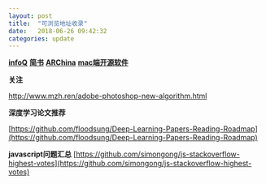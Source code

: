 ```yaml
---
layout: post
title:  "可浏览地址收录"
date:   2018-06-26 09:42:32
categories: update
---
```



[**infoQ**](http://www.infoq.com/cn/)
[**简书**](https://www.jianshu.com/)
[**ARChina**](http://www.arinchina.com/)
[**mac端开源软件**](http://opensourcemac.org/)

**关注**

http://www.mzh.ren/adobe-photoshop-new-algorithm.html


**深度学习论文推荐**

[https://github.com/floodsung/Deep-Learning-Papers-Reading-Roadmap](https://github.com/floodsung/Deep-Learning-Papers-Reading-Roadmap)


**javascript问题汇总**
[https://github.com/simongong/js-stackoverflow-highest-votes](https://github.com/simongong/js-stackoverflow-highest-votes)
